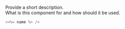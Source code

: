 Provide a short description.  
What is this component for and how should it be used.

```js
<<%= name %> />
```
